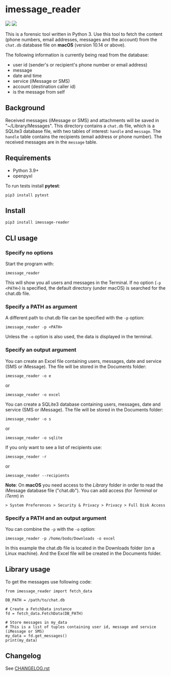 # imessage_reader

![](img/license-MIT-green.svg) ![](img/python-3.9-blue.svg)

This is a forensic tool written in Python 3. Use this tool to fetch the content (phone numbers, email addresses, messages and the account) from the `chat.db` database file on **macOS** (version 10.14 or above).

The following information is currently being read from the database:

* user id (sender's or recipient's phone number or email address)
* message
* date and time
* service (iMessage or SMS)
* account (destination caller id)
* is the message from self

## Background

Received messages (iMessage or SMS) and attachments will be saved in "~/Library/Messages". This directory contains a `chat.db` file, which is a SQLite3 database file, with two tables of interest: `handle` and `message`. The `handle` table contains the recipients (email address or phone number). The received messages are in the `message` table.

## Requirements

* Python 3.9+
* openpyxl

To run tests install **pytest**:

    pip3 install pytest

## Install

    pip3 install imessage-reader

## CLI usage

### Specify no options

Start the program with:

    imessage_reader

This will show you all users and messages in the Terminal. If no option (`-p <PATH>`) is specified, the default directory (under macOS) is searched for the chat.db file.

### Specify a PATH as argument

A different path to chat.db file can be specified with the `-p` option:

    imessage_reader -p <PATH>

Unless the `-o` option is also used, the data is displayed in the terminal.

### Specify an output argument

You can create an Excel file containing users, messages, date and service (SMS or iMessage). The file will be stored in the
Documents folder:

    imessage_reader -o e

or

    imessage_reader -o excel

You can create a SQLite3 database containing users, messages, date and service (SMS or iMessage). The file will be stored in the Documents folder:

    imessage_reader -o s

or

    imessage_reader -o sqlite

If you only want to see a list of recipients use:

    imessage_reader -r

or

    imessage_reader --recipients

**Note**: On **macOS** you need access to the *Library* folder in order to read the iMessage database file ("chat.db"). You can add access (for *Terminal* or *iTerm*) in

    > System Preferences > Security & Privacy > Privacy > Full Disk Access

### Specify a PATH and an output argument

You can combine the `-p` with the `-o` option:

    imessage_reader -p /home/bodo/Downloads -o excel

In this example the chat.db file is located in the Downloads folder (on a Linux machine). And the Excel file will be created in the Documents folder.

## Library usage

To get the messages use following code:

    from imessage_reader import fetch_data

    DB_PATH = /path/to/chat.db

    # Create a FetchData instance
    fd = fetch_data.FetchData(DB_PATH)

    # Store messages in my_data
    # This is a list of tuples containing user id, message and service (iMessage or SMS)
    my_data = fd.get_messages()
    print(my_data)

## Changelog

See [CHANGELOG.rst](https://github.com/niftycode/imessage_reader/blob/master/CHANGELOG.rst)
